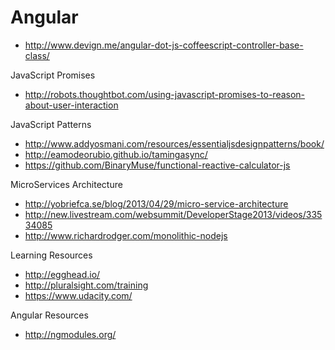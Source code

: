 Angular
==
* http://www.devign.me/angular-dot-js-coffeescript-controller-base-class/

JavaScript Promises
* http://robots.thoughtbot.com/using-javascript-promises-to-reason-about-user-interaction

JavaScript Patterns
* http://www.addyosmani.com/resources/essentialjsdesignpatterns/book/
* http://eamodeorubio.github.io/tamingasync/
* https://github.com/BinaryMuse/functional-reactive-calculator-js

MicroServices Architecture
* http://yobriefca.se/blog/2013/04/29/micro-service-architecture
* http://new.livestream.com/websummit/DeveloperStage2013/videos/33534085
* http://www.richardrodger.com/monolithic-nodejs


Learning Resources
* http://egghead.io/
* http://pluralsight.com/training
* https://www.udacity.com/


Angular Resources
* http://ngmodules.org/

